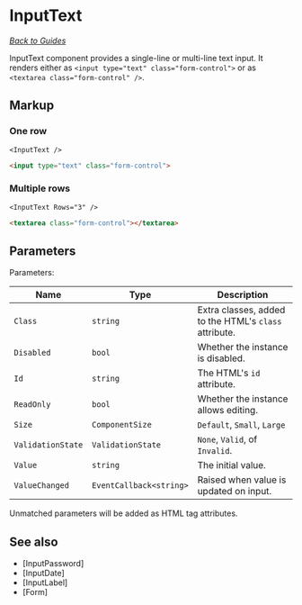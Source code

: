 # InputText

_[Back to Guides](../Overview.md)_

InputText component provides a single-line or multi-line text input. It renders either as `<input type="text" class="form-control">` or as `<textarea class="form-control" />`.

## Markup

### One row

```razor
<InputText />
```

```html
<input type="text" class="form-control">
```

### Multiple rows

```razor
<InputText Rows="3" />
```

```html
<textarea class="form-control"></textarea>
```

## Parameters

Parameters:

| Name              | Type                    | Description                                           |
|-------------------|-------------------------|-------------------------------------------------------|
| `Class`           | `string`                | Extra classes, added to the HTML's `class` attribute. |
| `Disabled`        | `bool`                  | Whether the instance is disabled.                     |
| `Id`              | `string`                | The HTML's `id` attribute.                            |
| `ReadOnly`        | `bool`                  | Whether the instance allows editing.                  |
| `Size`            | `ComponentSize`         | `Default`, `Small`, `Large`                           |
| `ValidationState` | `ValidationState`       | `None`, `Valid`, of `Invalid`.                        |
| `Value`           | `string`                | The initial value.                                    |
| `ValueChanged`    | `EventCallback<string>` | Raised when value is updated on input.                |

Unmatched parameters will be added as HTML tag attributes.

## See also

- [InputPassword]
- [InputDate]
- [InputLabel]
- [Form]
